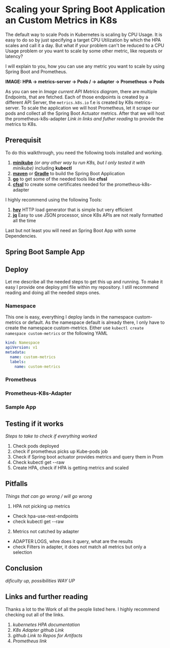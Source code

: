 # Scaling your Spring Boot Application an Custom Metrics in K8s
The default way to scale Pods in Kubernetes is scaling by CPU Usage. It is easy to do so by just specifying a target CPU Utilization by which the HPA scales and call it a day. But what if your problem can't be reduced to a CPU Usage problem or you want to scale by some other metric, like requests or latency?

I will explain to you, how you can use any metric you want to scale by using Spring Boot and Prometheus.

**IMAGE: HPA -> metrics-server -> Pods / -> adapter -> Prometheus -> Pods**

As you can see in *Image current API Metrics diagram*, there are multiple Endpoints, that are fetched. Each of those endpoints is created by a different API Server, the ```metrics.k8s.io``` f.e is created by K8s metrics-server. To scale the application we will host Prometheus, let it scrape our pods and collect all the Spring Boot Actuator metrics. After that we will host the prometheus-k8s-adapter *Link in links and futher reading* to provide the metrics to K8s.

## Prerequisit
To do this walkthrough, you need the following tools installed and working.
1. **[minikube](https://github.com/kubernetes/minikube)** *(or any other way tu run K8s, but I only tested it with minikube)* including **kubectl**
2. **[maven](https://maven.apache.org/)** or **[Gradle](https://gradle.org/)** to build the Spring Boot Application
4. **[go](https://golang.org/)** to get some of the needed tools like **cfssl**
3. **[cfssl](https://github.com/cloudflare/cfssl)** to create some certificates needed for the prometheus-k8s-adapter

I highly recommend using the following Tools:
1. **[hey](https://github.com/rakyll/hey)** HTTP load generator that is simple but very efficient
2. **[jq](https://stedolan.github.io/jq/)** Easy to use JSON processor, since K8s APIs are not really formatted all the time

Last but not least you will need an Spring Boot App with some Dependencies.

## Spring Boot Sample App


## Deploy
Let me describe all the needed steps to get this up and running. To make it easy I provide one deploy.yml file within my repository. I still recommend reading and doing all the needed steps ones.

### Namespace
This one is easy, everything I deploy lands in the namespace custom-metrics or default. As the namespace default is already there, I only have to create the namespace custom-metrics. Either use ```kubectl create namespace custom-metrics``` or the following YAML

```yml
kind: Namespace
apiVersion: v1
metadata:
  name: custom-metrics
  labels:
    name: custom-metrics
```
### Prometheus
### Prometheus-K8s-Adapter
### Sample App

## Testing if it works
*Steps to take to check if everything worked*
1. Check pods deployed
2. check if prometheus picks up Kube-pods job
3. Check if Spring boot actuator provides metrics and query them in Prom
4. Check kubectl get --raw <api endpoint>
5. Create HPA, check if HPA is getting metrics and scaled

## Pitfalls
*Things that can go wrong / will go wrong*
1. HPA not picking up metrics
  - Check hpa-use-rest-endpoints
  - check kubectl get --raw
2. Metrics not catched by adapter
  - ADAPTER LOGS, whre does it query, what are the results
  - check Filters in adapter, it does not match all metrics but only a selection

## Conclusion
*dificulty up, possibilities WAY UP*

## Links and further reading
Thanks a lot to the Work of all the people listed here. I highly recommend checking out all of the links.
1. *kubernetes HPA documentation*
2. *K8s Adapter github Link*
3. *github Link to Repos for Artifacts*
4. *Prometheus link*
